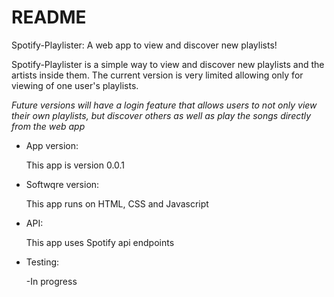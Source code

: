 # README

Spotify-Playlister: A web app to view and discover new playlists!

Spotify-Playlister is a simple way to view and discover new playlists and the artists inside them. The current version is very limited allowing only for viewing of one user's playlists.

*Future versions will have a login feature that allows users to not only view their own playlists, but discover others as well as play the songs directly from the web app*

* App version:

  This app is version 0.0.1

* Softwqre version:

  This app runs on HTML, CSS and Javascript

* API:

  This app uses Spotify api endpoints

* Testing:

  -In progress

